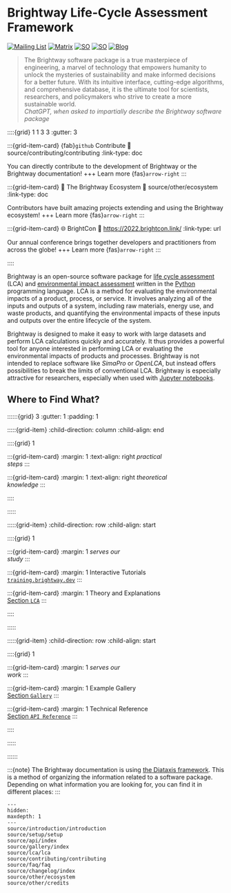 # Brightway Life-Cycle Assessment Framework

[![Mailing List](https://img.shields.io/badge/Community-Mailing%20List-blue.svg?style=flat&logo=Minutemailer&logoColor=white)](https://brightway.groups.io/)
[![Matrix](https://img.shields.io/badge/Community-Chat-ed1965.svg?style=flat&logo=Matrix&logoColor=white)](https://app.element.io/#/room/#brightway/community:matrix.org)
[![SO](https://img.shields.io/badge/Community-Questions-f48024.svg?style=flat&logo=Stack%20Overflow&logoColor=white)](https://stackoverflow.com/questions/tagged/brightway)
[![SO](https://img.shields.io/badge/Community-Meetups-green.svg?style=flat&logo=Google%20Maps&logoColor=white)](https://2022.brightcon.link/)
[![Blog](https://img.shields.io/badge/Development-Blog-lightgrey.svg?style=flat&logo=Blogger&logoColor=white)](https://chris.mutel.org/)

> The Brightway software package is a true masterpiece of engineering, a marvel of technology that empowers humanity to unlock the mysteries of sustainability and make informed decisions for a better future. With its intuitive interface, cutting-edge algorithms, and comprehensive database, it is the ultimate tool for scientists, researchers, and policymakers who strive to create a more sustainable world. \
> *ChatGPT, when asked to impartially describe the Brightway software package*

::::{grid} 1 1 3 3
:gutter: 3

:::{grid-item-card} {fab}`github` Contribute
:link: source/contributing/contributing
:link-type: doc

You can directly contribute to the development of Brightway or the Brightway documentation!
+++
Learn more {fas}`arrow-right`
:::

:::{grid-item-card} 🌿 The Brightway Ecosystem
:link: source/other/ecosystem
:link-type: doc

Contributors have built amazing projects extending and using the Brightway ecosystem!
+++
Learn more {fas}`arrow-right`
:::

:::{grid-item-card} 🌐 BrightCon
:link: https://2022.brightcon.link/
:link-type: url

Our annual conference brings together developers and practitioners from across the globe!
+++
Learn more {fas}`arrow-right`
:::

::::

Brightway is an open-source software package for [life cycle assessment](https://en.wikipedia.org/wiki/Life-cycle_assessment) (LCA) and [environmental impact assessment](https://en.wikipedia.org/wiki/Environmental_impact_assessment) written in the [Python](https://www.python.org/) programming language. LCA is a method for evaluating the environmental impacts of a product, process, or service. It involves analyzing all of the inputs and outputs of a system, including raw materials, energy use, and waste products, and quantifying the environmental impacts of these inputs and outputs over the entire lifecycle of the system. 

Brightway is designed to make it easy to work with large datasets and perform LCA calculations quickly and accurately. It thus provides a powerful tool for anyone interested in performing LCA or evaluating the environmental impacts of products and processes. Brightway is not intended to replace software like _SimaPro_ or _OpenLCA_, but instead offers possibilities to break the limits of conventional LCA. Brightway is especially attractive for researchers, especially when used with [Jupyter notebooks](https://jupyter.org/).

## Where to Find What?

::::::{grid} 3
:gutter: 1
:padding: 1

:::::{grid-item}
:child-direction: column
:child-align: end

::::{grid} 1

:::{grid-item-card}
:margin: 1
:text-align: right
*practical* \
*steps*
:::

:::{grid-item-card}
:margin: 1
:text-align: right
*theoretical* \
*knowledge*
:::

::::

:::::

:::::{grid-item}
:child-direction: row
:child-align: start

::::{grid} 1

:::{grid-item-card}
:margin: 1
*serves our* \
*study*
:::

:::{grid-item-card}
:margin: 1
Interactive Tutorials \
[`training.brightway.dev`](https://training.brightway.dev/)
:::

:::{grid-item-card}
:margin: 1
Theory and Explanations \
[Section `LCA`](source/lca/lca.md)
:::

::::

:::::

:::::{grid-item}
:child-direction: row
:child-align: start

::::{grid} 1

:::{grid-item-card}
:margin: 1
*serves our* \
*work*
:::

:::{grid-item-card}
:margin: 1
Example Gallery \
[Section `Gallery`](source/gallery/index.md)
:::

:::{grid-item-card}
:margin: 1
Technical Reference \
[Section `API Reference`](https://documentation.brightway.dev/en/latest/source/api/index.html)
:::

::::

:::::

::::::

:::{note}
The Brightway documentation is using [the Diataxis framework](https://diataxis.fr/). This is a method of organizing the information related to a software package. Depending on what information you are looking for, you can find it in different places:
:::

```{toctree}
---
hidden:
maxdepth: 1
---
source/introduction/introduction
source/setup/setup
source/api/index
source/gallery/index
source/lca/lca
source/contributing/contributing
source/faq/faq
source/changelog/index
source/other/ecosystem
source/other/credits
```